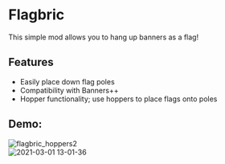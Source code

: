 # Flagbric
This simple mod allows you to hang up banners as a flag!

## Features
* Easily place down flag poles
* Compatibility with Banners++
* Hopper functionality; use hoppers to place flags onto poles

## Demo:
![flagbric_hoppers2](https://user-images.githubusercontent.com/61842090/109496607-2c7a6f00-7a91-11eb-9ff8-f51d0dbb0d84.gif)  
![2021-03-01 13-01-36](https://user-images.githubusercontent.com/61842090/109497046-c6421c00-7a91-11eb-8790-510da2d2a651.gif)

